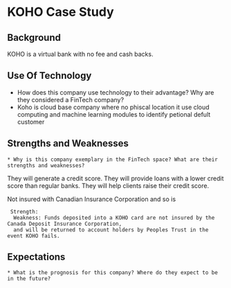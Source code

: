 # KOHO Case Study #

## Background ##
KOHO is a virtual bank with no fee and cash backs.

## Use Of Technology ##
* How does this company use technology to their advantage? Why are they considered a FinTech company?
* Koho is cloud base company where no phiscal location it use cloud computing and  machine learning modules to identify petional defult customer 

## Strengths and Weaknesses ##
    * Why is this company exemplary in the FinTech space? What are their strengths and weaknesses?

They will generate a credit score.  They will provide loans with a lower credit score than regular banks.  They will help clients raise their credit score.

Not insured with Canadian Insurance Corporation and so is 

     Strength: 
      Weakness: Funds deposited into a KOHO card are not insured by the Canada Deposit Insurance Corporation, 
      and will be returned to account holders by Peoples Trust in the event KOHO fails.
     
## Expectations ##
    * What is the prognosis for this company? Where do they expect to be in the future?
